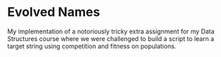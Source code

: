 # Evolved Names
My implementation of a notoriously tricky extra assignment for my Data Structures course where we were challenged to build a script to learn a target string using competition and fitness on populations. 
